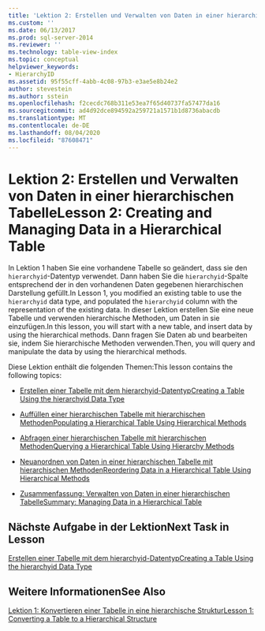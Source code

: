 ```yaml
---
title: 'Lektion 2: Erstellen und Verwalten von Daten in einer hierarchischen Tabelle | Microsoft-Dokumentation'
ms.custom: ''
ms.date: 06/13/2017
ms.prod: sql-server-2014
ms.reviewer: ''
ms.technology: table-view-index
ms.topic: conceptual
helpviewer_keywords:
- HierarchyID
ms.assetid: 95f55cff-4abb-4c08-97b3-e3ae5e8b24e2
author: stevestein
ms.author: sstein
ms.openlocfilehash: f2cecdc768b311e53ea7f65d40737fa57477da16
ms.sourcegitcommit: ad4d92dce894592a259721a1571b1d8736abacdb
ms.translationtype: MT
ms.contentlocale: de-DE
ms.lasthandoff: 08/04/2020
ms.locfileid: "87608471"
---
```

# <a name="lesson-2-creating-and-managing-data-in-a-hierarchical-table"></a><span data-ttu-id="2fe3f-102">Lektion 2: Erstellen und Verwalten von Daten in einer hierarchischen Tabelle</span><span class="sxs-lookup"><span data-stu-id="2fe3f-102">Lesson 2: Creating and Managing Data in a Hierarchical Table</span></span>
  <span data-ttu-id="2fe3f-103">In Lektion 1 haben Sie eine vorhandene Tabelle so geändert, dass sie den `hierarchyid`-Datentyp verwendet. Dann haben Sie die `hierarchyid`-Spalte entsprechend der in den vorhandenen Daten gegebenen hierarchischen Darstellung gefüllt.</span><span class="sxs-lookup"><span data-stu-id="2fe3f-103">In Lesson 1, you modified an existing table to use the `hierarchyid` data type, and populated the `hierarchyid` column with the representation of the existing data.</span></span> <span data-ttu-id="2fe3f-104">In dieser Lektion erstellen Sie eine neue Tabelle und verwenden hierarchische Methoden, um Daten in sie einzufügen.</span><span class="sxs-lookup"><span data-stu-id="2fe3f-104">In this lesson, you will start with a new table, and insert data by using the hierarchical methods.</span></span> <span data-ttu-id="2fe3f-105">Dann fragen Sie Daten ab und bearbeiten sie, indem Sie hierarchische Methoden verwenden.</span><span class="sxs-lookup"><span data-stu-id="2fe3f-105">Then, you will query and manipulate the data by using the hierarchical methods.</span></span>  
  
 <span data-ttu-id="2fe3f-106">Diese Lektion enthält die folgenden Themen:</span><span class="sxs-lookup"><span data-stu-id="2fe3f-106">This lesson contains the following topics:</span></span>  
  
-   [<span data-ttu-id="2fe3f-107">Erstellen einer Tabelle mit dem hierarchyid-Datentyp</span><span class="sxs-lookup"><span data-stu-id="2fe3f-107">Creating a Table Using the hierarchyid Data Type</span></span>](lesson-2-1-creating-a-table-using-the-hierarchyid-data-type.md)  
  
-   [<span data-ttu-id="2fe3f-108">Auffüllen einer hierarchischen Tabelle mit hierarchischen Methoden</span><span class="sxs-lookup"><span data-stu-id="2fe3f-108">Populating a Hierarchical Table Using Hierarchical Methods</span></span>](lesson-2-2-populating-a-hierarchical-table-using-hierarchical-methods.md)  
  
-   [<span data-ttu-id="2fe3f-109">Abfragen einer hierarchischen Tabelle mit hierarchischen Methoden</span><span class="sxs-lookup"><span data-stu-id="2fe3f-109">Querying a Hierarchical Table Using Hierarchy Methods</span></span>](lesson-2-3-querying-a-hierarchical-table-using-hierarchy-methods.md)  
  
-   [<span data-ttu-id="2fe3f-110">Neuanordnen von Daten in einer hierarchischen Tabelle mit hierarchischen Methoden</span><span class="sxs-lookup"><span data-stu-id="2fe3f-110">Reordering Data in a Hierarchical Table Using Hierarchical Methods</span></span>](lesson-2-4-reordering-data-in-a-hierarchical-table-using-hierarchical-methods.md)  
  
-   [<span data-ttu-id="2fe3f-111">Zusammenfassung: Verwalten von Daten in einer hierarchischen Tabelle</span><span class="sxs-lookup"><span data-stu-id="2fe3f-111">Summary: Managing Data in a Hierarchical Table</span></span>](lesson-2-5-summary-managing-data-in-a-hierarchical-table.md)  
  
## <a name="next-task-in-lesson"></a><span data-ttu-id="2fe3f-112">Nächste Aufgabe in der Lektion</span><span class="sxs-lookup"><span data-stu-id="2fe3f-112">Next Task in Lesson</span></span>  
 [<span data-ttu-id="2fe3f-113">Erstellen einer Tabelle mit dem hierarchyid-Datentyp</span><span class="sxs-lookup"><span data-stu-id="2fe3f-113">Creating a Table Using the hierarchyid Data Type</span></span>](lesson-2-1-creating-a-table-using-the-hierarchyid-data-type.md)  
  
## <a name="see-also"></a><span data-ttu-id="2fe3f-114">Weitere Informationen</span><span class="sxs-lookup"><span data-stu-id="2fe3f-114">See Also</span></span>  
 [<span data-ttu-id="2fe3f-115">Lektion 1: Konvertieren einer Tabelle in eine hierarchische Struktur</span><span class="sxs-lookup"><span data-stu-id="2fe3f-115">Lesson 1: Converting a Table to a Hierarchical Structure</span></span>](lesson-1-converting-a-table-to-a-hierarchical-structure.md)  
  
  

